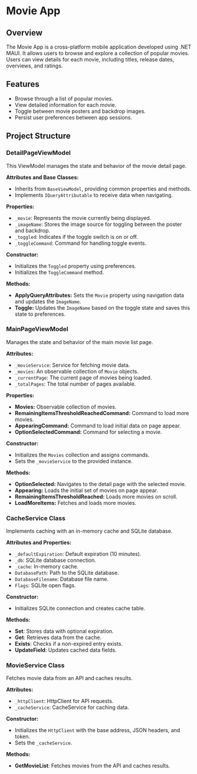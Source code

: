 
# Movie App

## Overview

The Movie App is a cross-platform mobile application developed using .NET MAUI. It allows users to browse and explore a collection of popular movies. Users can view details for each movie, including titles, release dates, overviews, and ratings.

## Features

- Browse through a list of popular movies.
- View detailed information for each movie.
- Toggle between movie posters and backdrop images.
- Persist user preferences between app sessions.

## Project Structure

### **DetailPageViewModel**

This ViewModel manages the state and behavior of the movie detail page.

**Attributes and Base Classes:**
- Inherits from `BaseViewModel`, providing common properties and methods.
- Implements `IQueryAttributable` to receive data when navigating.

**Properties:**
- `_movie`: Represents the movie currently being displayed.
- `_imageName`: Stores the image source for toggling between the poster and backdrop.
- `_toggled`: Indicates if the toggle switch is on or off.
- `_toggleCommand`: Command for handling toggle events.

**Constructor:**
- Initializes the `Toggled` property using preferences.
- Initializes the `ToggleCommand` method.

**Methods:**
- **ApplyQueryAttributes:** Sets the `Movie` property using navigation data and updates the `ImageName`.
- **Toggle:** Updates the `ImageName` based on the toggle state and saves this state to preferences.

### **MainPageViewModel**

Manages the state and behavior of the main movie list page.

**Attributes:**
- `_movieService`: Service for fetching movie data.
- `_movies`: An observable collection of `Movie` objects.
- `_currentPage`: The current page of movies being loaded.
- `_totalPages`: The total number of pages available.

**Properties:**
- **Movies:** Observable collection of movies.
- **RemainingItemsThresholdReachedCommand:** Command to load more movies.
- **AppearingCommand:** Command to load initial data on page appear.
- **OptionSelectedCommand:** Command for selecting a movie.

**Constructor:**
- Initializes the `Movies` collection and assigns commands.
- Sets the `_movieService` to the provided instance.

**Methods:**
- **OptionSelected:** Navigates to the detail page with the selected movie.
- **Appearing:** Loads the initial set of movies on page appear.
- **RemainingItemsThresholdReached:** Loads more movies on scroll.
- **LoadMoreItems:** Fetches and loads more movies.

### **CacheService Class**

Implements caching with an in-memory cache and SQLite database.

**Attributes and Properties:**
- `_defaultExpiration`: Default expiration (10 minutes).
- `_db`: SQLite database connection.
- `_cache`: In-memory cache.
- `DatabasePath`: Path to the SQLite database.
- `DatabaseFilename`: Database file name.
- `Flags`: SQLite open flags.

**Constructor:**
- Initializes SQLite connection and creates cache table.

**Methods:**
- **Set<T>**: Stores data with optional expiration.
- **Get<T>**: Retrieves data from the cache.
- **Exists**: Checks if a non-expired entry exists.
- **UpdateField<T>**: Updates cached data fields.

### **MovieService Class**

Fetches movie data from an API and caches results.

**Attributes:**
- `_httpClient`: HttpClient for API requests.
- `_cacheService`: CacheService for caching data.

**Constructor:**
- Initializes the `HttpClient` with the base address, JSON headers, and token.
- Sets the `_cacheService`.

**Methods:**
- **GetMovieList**: Fetches movies from the API and caches results.
